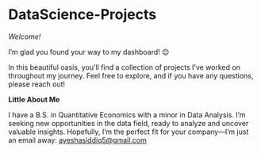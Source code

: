 # DataScience-Projects
*Welcome!*

I’m glad you found your way to my dashboard! 😊

In this beautiful oasis, you’ll find a collection of projects I’ve worked on throughout my journey. Feel free to explore, and if you have any questions, please reach out!

**Little About Me**

I have a B.S. in Quantitative Economics with a minor in Data Analysis.
I’m seeking new opportunities in the data field, ready to analyze and uncover valuable insights.
Hopefully, I’m the perfect fit for your company—I’m just an email away: ayeshasiddiq5@gmail.com
